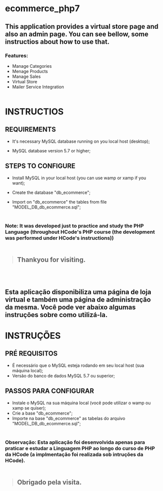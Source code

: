 # ecommerce_php7

## This application provides a virtual store page and also an admin page. You can see bellow, some instructios about how to use that.<br>
### Features:
- Manage Categories
- Menage Products
- Manage Sales
- Virtual Store
- Mailer Service Integration<br><br>

# INSTRUCTIOS

## REQUIREMENTS

- It's necessary MySQL database running on you local host (desktop);

- MySQL database version 5.7 or higher;

## STEPS TO CONFIGURE

- Install MySQL in your local host (you can use wamp or xamp if you want);

- Create the database "db_ecommerce";

- Import on "db_ecommerce" the tables from file "MODEL_DB_db_ecommerce.sql";

### <br>Note: It was developed just to practice and study the PHP Language (throughout HCode's PHP course (the development was performed under HCode's instructions))<br><br>
> ## Thankyou for visiting.

<br><br>

## Esta aplicação disponibiliza uma página de loja virtual e também uma página de administração da mesma. Você pode ver abaixo algumas instruções sobre como utilizá-la.

# INSTRUÇÕES

## PRÉ REQUISITOS

- É necessário que o MySQL esteja rodando em seu local host (sua máquina local);
- Versão do banco de dados MySQL 5.7 ou superior;

## PASSOS PARA CONFIGURAR

- Instale o MySQL na sua máquina local (você pode utilizar o wamp ou xamp se quiser);
- Crie a base "db_ecommerce";
- Importe na base "db_ecommerce" as tabelas do arquivo "MODEL_DB_db_ecommerce.sql";

### <br>Observação: Esta aplicação foi desenvolvida apenas para praticar e estudar a Linguagem PHP ao longo do curso de PHP da HCode (a implmentação foi realizada sob intruções da HCode).<br><br>

> ## Obrigado pela visita.
